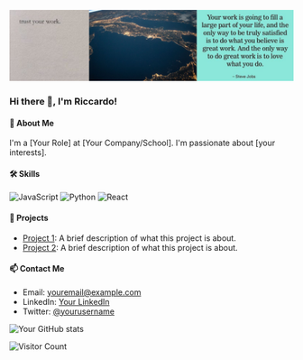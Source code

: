 ![Banner](images/banner/github_banner.jpeg)

### Hi there 👋, I'm Riccardo!

#### 🌱 About Me
I'm a [Your Role] at [Your Company/School]. I'm passionate about [your interests].

#### 🛠 Skills
![JavaScript](https://img.shields.io/badge/JavaScript-F7DF1E?style=flat&logo=javascript&logoColor=black) ![Python](https://img.shields.io/badge/Python-3776AB?style=flat&logo=python&logoColor=white) ![React](https://img.shields.io/badge/React-61DAFB?style=flat&logo=react&logoColor=black)

#### 🚀 Projects
- [Project 1](https://github.com/yourusername/project1): A brief description of what this project is about.
- [Project 2](https://github.com/yourusername/project2): A brief description of what this project is about.

#### 📫 Contact Me
- Email: [youremail@example.com](mailto:youremail@example.com)
- LinkedIn: [Your LinkedIn](https://linkedin.com/in/yourusername)
- Twitter: [@yourusername](https://twitter.com/yourusername)

![Your GitHub stats](https://github-readme-stats.vercel.app/api?username=riccardoprosdocimi&show_icons=true)

![Visitor Count](https://visitor-badge.glitch.me/badge?page_id=riccardoprosdocimi.riccardoprosdocimi)

<!--
**riccardoprosdocimi/riccardoprosdocimi** is a ✨ _special_ ✨ repository because its `README.md` (this file) appears on your GitHub profile.

Here are some ideas to get you started:

- 🔭 I’m currently working on ...
- 🌱 I’m currently learning ...
- 👯 I’m looking to collaborate on ...
- 🤔 I’m looking for help with ...
- 💬 Ask me about ...
- 📫 How to reach me: ...
- 😄 Pronouns: ...
- ⚡ Fun fact: ...
-->
